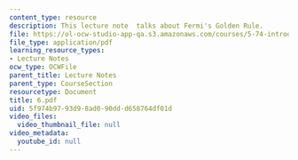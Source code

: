 ```yaml
---
content_type: resource
description: This lecture note  talks about Fermi's Golden Rule.
file: https://ol-ocw-studio-app-qa.s3.amazonaws.com/courses/5-74-introductory-quantum-mechanics-ii-spring-2004/5f974b9793d98ad090ddd658764df01d_6.pdf
file_type: application/pdf
learning_resource_types:
- Lecture Notes
ocw_type: OCWFile
parent_title: Lecture Notes
parent_type: CourseSection
resourcetype: Document
title: 6.pdf
uid: 5f974b97-93d9-8ad0-90dd-d658764df01d
video_files:
  video_thumbnail_file: null
video_metadata:
  youtube_id: null
---
```

